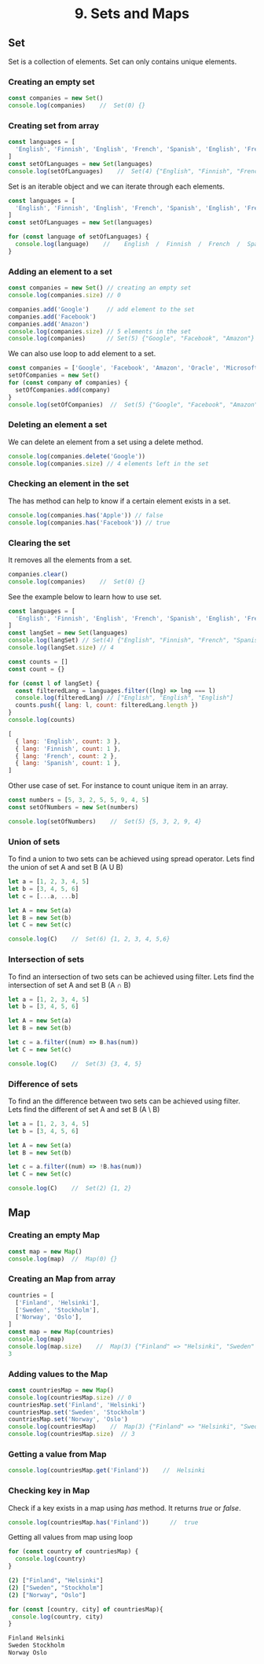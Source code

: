 <div align="center">
  <h1>9. Sets and Maps</h1>
</div>

## Set
Set is  a collection of elements. Set can only contains unique elements.

### Creating an empty set
```js
const companies = new Set()
console.log(companies)    //  Set(0) {}
```

### Creating set from array
```js
const languages = [
  'English', 'Finnish', 'English', 'French', 'Spanish', 'English', 'French',
]
const setOfLanguages = new Set(languages)
console.log(setOfLanguages)    //  Set(4) {"English", "Finnish", "French", "Spanish"}
```

Set is an iterable object and we can iterate through each elements.
```js
const languages = [
  'English', 'Finnish', 'English', 'French', 'Spanish', 'English', 'French',
]
const setOfLanguages = new Set(languages)

for (const language of setOfLanguages) {
  console.log(language)    //    English  /  Finnish  /  French  /  Spanish
}
```

### Adding an element to a set
```js
const companies = new Set() // creating an empty set
console.log(companies.size) // 0

companies.add('Google')     // add element to the set
companies.add('Facebook')
companies.add('Amazon')
console.log(companies.size) // 5 elements in the set
console.log(companies)      // Set(5) {"Google", "Facebook", "Amazon"}
```
We can also use loop to add element to a set.
```js
const companies = ['Google', 'Facebook', 'Amazon', 'Oracle', 'Microsoft']
setOfCompanies = new Set()
for (const company of companies) {
  setOfCompanies.add(company)
}
console.log(setOfCompanies)  //  Set(5) {"Google", "Facebook", "Amazon", "Oracle", "Microsoft"}
```

### Deleting an element a set
We can delete an element from a set using a delete method.
```js
console.log(companies.delete('Google'))
console.log(companies.size) // 4 elements left in the set
```

### Checking an element in the set
The has method can help to know if a certain element exists in a set.
```js
console.log(companies.has('Apple')) // false
console.log(companies.has('Facebook')) // true
```

### Clearing the set
It removes all the elements from a set.
```js
companies.clear()
console.log(companies)    //  Set(0) {}
```

See the example below to learn how to use set.
```js
const languages = [
  'English', 'Finnish', 'English', 'French', 'Spanish', 'English', 'French',
]
const langSet = new Set(languages)
console.log(langSet) // Set(4) {"English", "Finnish", "French", "Spanish"}
console.log(langSet.size) // 4

const counts = []
const count = {}

for (const l of langSet) {
  const filteredLang = languages.filter((lng) => lng === l)
  console.log(filteredLang) // ["English", "English", "English"]
  counts.push({ lang: l, count: filteredLang.length })
}
console.log(counts)
```
```js
[
  { lang: 'English', count: 3 },
  { lang: 'Finnish', count: 1 },
  { lang: 'French', count: 2 },
  { lang: 'Spanish', count: 1 },
]
```

Other use case of set. For instance to count unique item in an array.
```js
const numbers = [5, 3, 2, 5, 5, 9, 4, 5]
const setOfNumbers = new Set(numbers)

console.log(setOfNumbers)    //  Set(5) {5, 3, 2, 9, 4}
```

### Union of sets
To find a union to two sets can be achieved using spread operator. Lets find the union of set A and set B (A U B)
```js
let a = [1, 2, 3, 4, 5]
let b = [3, 4, 5, 6]
let c = [...a, ...b]

let A = new Set(a)
let B = new Set(b)
let C = new Set(c)

console.log(C)    //  Set(6) {1, 2, 3, 4, 5,6}
```

### Intersection of sets
To find an intersection of two sets can be achieved using filter. Lets find the intersection of set A and set B (A ∩ B)
```js
let a = [1, 2, 3, 4, 5]
let b = [3, 4, 5, 6]

let A = new Set(a)
let B = new Set(b)

let c = a.filter((num) => B.has(num))
let C = new Set(c)

console.log(C)    //  Set(3) {3, 4, 5}
```

### Difference of sets
To find an the difference between two sets can be achieved using filter. Lets find the different of set A and set B (A \ B)
```js
let a = [1, 2, 3, 4, 5]
let b = [3, 4, 5, 6]

let A = new Set(a)
let B = new Set(b)

let c = a.filter((num) => !B.has(num))
let C = new Set(c)

console.log(C)    //  Set(2) {1, 2}
```


## Map

### Creating an empty Map
```js
const map = new Map()
console.log(map)  //  Map(0) {}
```

### Creating an Map from array
```js
countries = [
  ['Finland', 'Helsinki'],
  ['Sweden', 'Stockholm'],
  ['Norway', 'Oslo'],
]
const map = new Map(countries)
console.log(map)
console.log(map.size)    //  Map(3) {"Finland" => "Helsinki", "Sweden" => "Stockholm", "Norway" => "Oslo"}
3
```

### Adding values to the Map
```js
const countriesMap = new Map()
console.log(countriesMap.size) // 0
countriesMap.set('Finland', 'Helsinki')
countriesMap.set('Sweden', 'Stockholm')
countriesMap.set('Norway', 'Oslo')
console.log(countriesMap)    //  Map(3) {"Finland" => "Helsinki", "Sweden" => "Stockholm", "Norway" => "Oslo"}
console.log(countriesMap.size)  // 3
```

### Getting a value from Map
```js
console.log(countriesMap.get('Finland'))    //  Helsinki
```

### Checking key in Map
Check if a key exists in a map using _has_ method. It returns _true_ or _false_.
```js
console.log(countriesMap.has('Finland'))      //  true
```

Getting all values from map using loop
```js
for (const country of countriesMap) {
  console.log(country)
}
```
```sh
(2) ["Finland", "Helsinki"]
(2) ["Sweden", "Stockholm"]
(2) ["Norway", "Oslo"]
```

```js
for (const [country, city] of countriesMap){
 console.log(country, city)
}
```
```sh
Finland Helsinki
Sweden Stockholm
Norway Oslo
```

